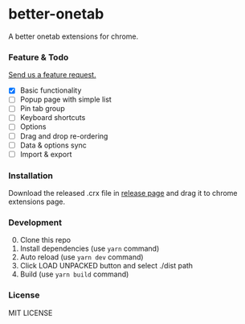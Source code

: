 better-onetab
======

A better onetab extensions for chrome.

### Feature & Todo

[Send us a feature request.](https://github.com/cnwangjie/better-onetab/issues/new)

 - [x] Basic functionality
 - [ ] Popup page with simple list
 - [ ] Pin tab group
 - [ ] Keyboard shortcuts
 - [ ] Options
 - [ ] Drag and drop re-ordering
 - [ ] Data & options sync
 - [ ] Import & export

### Installation

Download the released .crx file in [release page](https://github.com/cnwangjie/better-onetab/releases) and drag it to chrome extensions page.

### Development

0. Clone this repo
0. Install dependencies (use `yarn` command)
0. Auto reload (use `yarn dev` command)
0. Click LOAD UNPACKED button and select ./dist path
0. Build (use `yarn build` command)

### License

MIT LICENSE